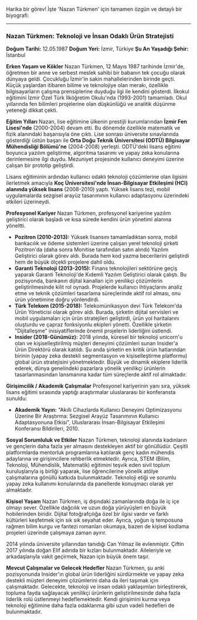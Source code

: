 Harika bir görev! İşte 'Nazan Türkmen' için tamamen özgün ve detaylı bir biyografi:

---

### **Nazan Türkmen: Teknoloji ve İnsan Odaklı Ürün Stratejisti**

**Doğum Tarihi:** 12.05.1987
**Doğum Yeri:** İzmir, Türkiye
**Şu An Yaşadığı Şehir:** İstanbul

**Erken Yaşam ve Kökler**
Nazan Türkmen, 12 Mayıs 1987 tarihinde İzmir'de, öğretmen bir anne ve serbest meslek sahibi bir babanın tek çocuğu olarak dünyaya geldi. Çocukluğu İzmir'in sakin mahallelerinden birinde geçti. Küçük yaşlardan itibaren bilime ve teknolojiye olan merakı, özellikle bilgisayarların çalışma prensiplerine duyduğu ilgi ile kendini gösterdi. İlkokul eğitimini İzmir Özel Türk İlköğretim Okulu'nda (1993-2001) tamamladı. Okul yıllarında fen bilimleri projelerine olan düşkünlüğü ve analitik düşünme yeteneği dikkat çekti.

**Eğitim Yılları**
Nazan, lise eğitimine ülkenin prestijli kurumlarından **İzmir Fen Lisesi'nde** (2000-2004) devam etti. Bu dönemde özellikle matematik ve fizik alanındaki başarısıyla öne çıktı. Lise sonrası üniversite sınavlarında gösterdiği üstün başarı ile **Orta Doğu Teknik Üniversitesi (ODTÜ) Bilgisayar Mühendisliği Bölümü'ne** (2004-2008) yerleşti. ODTÜ'deki lisans eğitimi boyunca yazılım geliştirme, algoritma tasarımı ve yapay zeka konularına derinlemesine ilgi duydu. Mezuniyet projesinde kullanıcı deneyimi üzerine çalışan bir prototip geliştirdi.

Lisans eğitiminin ardından kullanıcı odaklı teknoloji çözümlerine olan ilgisini ilerletmek amacıyla **Koç Üniversitesi'nde İnsan-Bilgisayar Etkileşimi (HCI) alanında yüksek lisans** (2008-2010) yaptı. Yüksek lisans tezi, mobil uygulamalarda sezgisel arayüz tasarımının kullanıcı adaptasyonu üzerindeki etkileri üzerineydi.

**Profesyonel Kariyer**
Nazan Türkmen, profesyonel kariyerine yazılım geliştirici olarak başladı ve kısa sürede kendini ürün yönetimi alanına yöneltti.

*   **Pozitron (2010-2013):** Yüksek lisansını tamamladıktan sonra, mobil bankacılık ve ödeme sistemleri üzerine çalışan yerel teknoloji şirketi Pozitron'da (daha sonra Monitise tarafından satın alındı) Yazılım Geliştirici olarak görev aldı. Burada hem kod yazma becerilerini geliştirdi hem de büyük ölçekli projelere dahil oldu.
*   **Garanti Teknoloji (2013-2015):** Finans teknolojileri sektörüne geçiş yaparak Garanti Teknoloji'de Kıdemli Yazılım Geliştirici olarak çalıştı. Bu pozisyonda, bankanın dijital kanalları için yenilikçi çözümlerin geliştirilmesinde kilit rol oynadı. Projelerde kullanıcı ihtiyaçlarını analiz etme ve teknik çözümleri tasarlama süreçlerinde aktif rol alması, onu ürün yönetimine doğru yönlendirdi.
*   **Türk Telekom (2015-2018):** Telekomünikasyon devi Türk Telekom'da Ürün Yöneticisi olarak görev aldı. Burada, şirketin dijital servisleri ve mobil uygulamaları için ürün stratejileri geliştirdi, ürün yol haritalarını oluşturdu ve çapraz fonksiyonlu ekipleri yönetti. Özellikle şirketin "Dijitalleşme" inisiyatiflerinde önemli projelerin liderliğini üstlendi.
*   **Insider (2018-Günümüz):** 2018 yılında, küresel bir teknoloji unicorn'u olan ve kişiselleştirilmiş müşteri deneyimi çözümleri sunan Insider'a Ürün Direktörü olarak katıldı. Şu anda şirketin en kritik ürün hatlarından birinin (yapay zeka destekli segmentasyon ve kişiselleştirme platformu) global ürün stratejisini yönetmektedir. Büyük ve dinamik ekiplere liderlik ederek, dünya genelindeki pazarlara yönelik yenilikçi ürünlerin tasarlanmasından lansmanına kadar tüm süreçlerde aktif rol almaktadır.

**Girişimcilik / Akademik Çalışmalar**
Profesyonel kariyerinin yanı sıra, yüksek lisans eğitimi sırasında yaptığı araştırmalar uluslararası bir konferansta sunuldu:
*   **Akademik Yayın:** "Akıllı Cihazlarda Kullanıcı Deneyimi Optimizasyonu Üzerine Bir Araştırma: Sezgisel Arayüz Tasarımının Kullanıcı Adaptasyonuna Etkisi", Uluslararası İnsan-Bilgisayar Etkileşimi Konferansı Bildirileri, 2010.

**Sosyal Sorumluluk ve Etkiler**
Nazan Türkmen, teknoloji alanında kadınların ve gençlerin daha fazla yer almasını destekleyen aktif bir gönüllüdür. Çeşitli platformlarda mentorluk programlarına katılarak genç kadın mühendis adaylarına ve girişimcilere rehberlik etmektedir. Ayrıca, STEM (Bilim, Teknoloji, Mühendislik, Matematik) eğitimini teşvik eden sivil toplum kuruluşlarıyla iş birliği yaparak, lise öğrencilerine yönelik atölye çalışmalarına gönüllü katkıda bulunmaktadır. Teknoloji etiği ve sorumlu yapay zeka kullanımı konularında da panellerde konuşmacı olarak yer almaktadır.

**Kişisel Yaşam**
Nazan Türkmen, iş dışındaki zamanlarında doğa ile iç içe olmayı sever. Özellikle dağcılık ve uzun doğa yürüyüşleri en büyük hobilerinden biridir. Dijital fotoğrafçılığa özel bir ilgisi vardır ve farklı kültürleri keşfetmek için sık sık seyahat eder. Ayrıca, yoğun iş temposuna rağmen bilim kurgu ve fantezi romanları okumaya, bazen de kişisel kodlama projeleri üzerinde çalışmaya zaman ayırır.

2014 yılında üniversite yıllarından tanıdığı Can Yılmaz ile evlenmiştir. Çiftin 2017 yılında doğan Elif adında bir kızları bulunmaktadır. Aileleriyle ve arkadaşlarıyla vakit geçirmek, Nazan için büyük önem taşır.

**Mevcut Çalışmalar ve Gelecek Hedefler**
Nazan Türkmen, şu anki pozisyonunda Insider'ın global ürün liderliğini sürdürmekte ve yapay zeka destekli müşteri deneyimi çözümlerini daha da ileri taşımak için çalışmaktadır. Gelecekte, teknoloji ve insan odaklı yaklaşımları birleştirerek, topluma fayda sağlayacak yenilikçi ürünlerin geliştirilmesinde daha fazla liderlik rolü üstlenmeyi hedeflemektedir. Kendi girişimini kurma veya teknoloji eğitimine daha fazla odaklanma gibi uzun vadeli hedefleri de bulunmaktadır.
